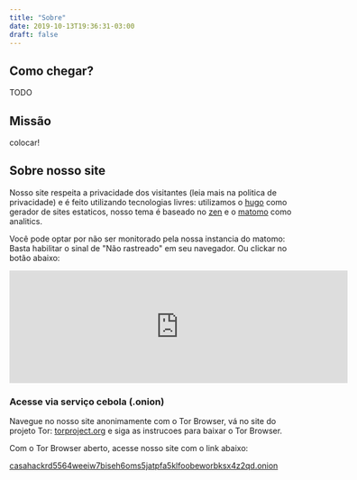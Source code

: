 ```yaml
---
title: "Sobre"
date: 2019-10-13T19:36:31-03:00
draft: false
---
```


## Como chegar?

TODO

## Missão

colocar!

## Sobre nosso site

Nosso site respeita a privacidade dos visitantes (leia mais na politica de privacidade) e é feito utilizando tecnologias livres: utilizamos o [hugo](https://gohugo.io/) como gerador de sites estaticos, nosso tema é baseado no [zen](https://github.com/frjo/hugo-theme-zen) e o [matomo](https://matomo.org/) como analitics.

Você pode optar por não ser monitorado pela nossa instancia do matomo: Basta habilitar o sinal de "Não rastreado" em seu navegador. Ou clickar no botão abaixo:

<iframe style="border: 0; height: 200px; width: 600px;"
src="https://stats.casahacker.duckdns.org/index.php?module=CoreAdminHome&action=optOut&language=pt-br"></iframe>

### Acesse via serviço cebola (.onion)

Navegue no nosso site anonimamente com o Tor Browser, vá no site do projeto Tor: [torproject.org](https://www.torproject.org/pt-BR/) e siga as instrucoes para baixar o Tor Browser.

Com o Tor Browser aberto, acesse nosso site com o link abaixo:

[casahackrd5564weeiw7biseh6oms5jatpfa5klfoobeworbksx4z2qd.onion](http://casahackrd5564weeiw7biseh6oms5jatpfa5klfoobeworbksx4z2qd.onion)
